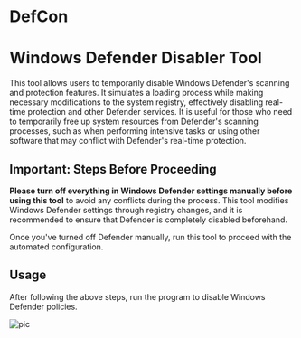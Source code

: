 # DefCon

# Windows Defender Disabler Tool

This tool allows users to temporarily disable Windows Defender's scanning and protection features. It simulates a loading process while making necessary modifications to the system registry, effectively disabling real-time protection and other Defender services. It is useful for those who need to temporarily free up system resources from Defender's scanning processes, such as when performing intensive tasks or using other software that may conflict with Defender's real-time protection.
## Important: Steps Before Proceeding

**Please turn off everything in Windows Defender settings manually before using this tool** to avoid any conflicts during the process. This tool modifies Windows Defender settings through registry changes, and it is recommended to ensure that Defender is completely disabled beforehand.

Once you've turned off Defender manually, run this tool to proceed with the automated configuration.

## Usage

After following the above steps, run the program to disable Windows Defender policies.

![pic](https://github.com/user-attachments/assets/7279e8fb-9197-4866-a1b0-53c0f9462c19)
